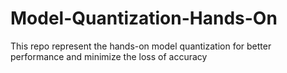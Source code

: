 # Model-Quantization-Hands-On
This repo represent the hands-on model quantization for better performance and minimize the loss of accuracy
